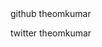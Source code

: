 <meta name="google-site-verification" content="APDwzchbkFUzvyQjEumMHH59WH2t_P6tiOKPTtEd9sY" />
github theomkumar 

twitter theomkumar


<!--
**theomkumar/theomkumar** is a ✨ _special_ ✨ repository because its `README.md` (this file) appears on your GitHub profile.

Here are some ideas to get you started:

- 🔭 I’m currently working on ...
- 🌱 I’m currently learning ...
- 👯 I’m looking to collaborate on ...
- 🤔 I’m looking for help with ...
- 💬 Ask me about ...
- 📫 How to reach me: ...
- 😄 Pronouns: ...
- ⚡ Fun fact: ...
-->
